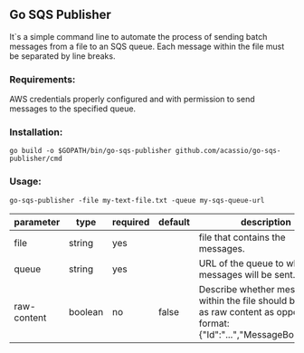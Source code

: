 ## Go SQS Publisher 

It`s a simple command line to automate the process of sending batch messages from a file to an SQS queue.
Each message within the file must be separated by line breaks.


### Requirements:
AWS credentials properly configured and with permission to send messages to the specified queue.

### Installation:
```go build -o $GOPATH/bin/go-sqs-publisher github.com/acassio/go-sqs-publisher/cmd```

### Usage:
```go-sqs-publisher -file my-text-file.txt -queue my-sqs-queue-url```

|parameter|type|required|default|description
|---------|----|--------|-------------|----------
|file|string|yes||file that contains the messages. |
|queue|string|yes||URL of the queue to which messages will be sent.  |
|raw-content|boolean|no|false|Describe whether messages within the file should be read as raw content as opposed to format: {"Id":"...","MessageBody":"..."}.|
